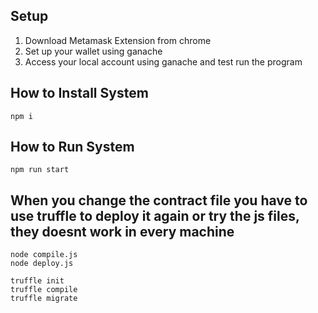 ## Setup
1. Download Metamask Extension from chrome
2. Set up your wallet using ganache
3. Access your local account using ganache and test run the program


## How to Install System
```
npm i
```
## How to Run System
```
npm run start
```
## When you change the contract file you have to use truffle to deploy it again or try the js files, they doesnt work in every machine
```
node compile.js
node deploy.js
```
```
truffle init
truffle compile
truffle migrate
```
